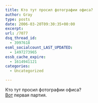 ```yaml
---
title: Кто тут просил фотографии офиса?
author: Gray
type: posts
date: 2006-03-20T09:30:35+00:00
excerpt:
url: /7077
dsq_thread_id:
  - 3997618
esml_socialcount_LAST_UPDATED:
  - 1497273965
essb_cache_expire:
  - 1614941121
categories:
  - Uncategorized

---
```








Кто тут просил фотографии офиса?  
<a href="http://company.yandex.ru/blog/?msg=100122&#038;month=3&#038;year=2006" target="_blank">Вот</a> первая партия.